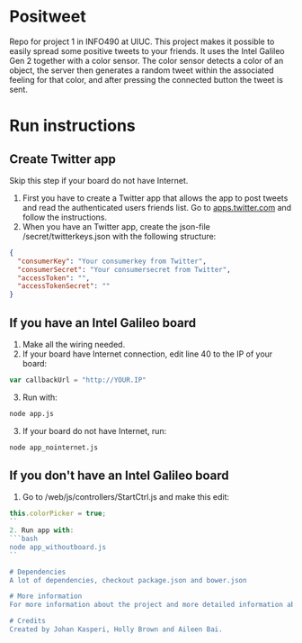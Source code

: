 # Positweet
Repo for project 1 in INFO490 at UIUC. This project makes it possible to easily spread some positive tweets to your friends. It uses the Intel Galileo Gen 2 together with a color sensor. The color sensor detects a color of an object, the server then generates a random tweet within the associated feeling for that color, and after pressing the connected button the tweet is sent.

# Run instructions
## Create Twitter app
Skip this step if your board do not have Internet.
1. First you have to create a Twitter app that allows the app to post tweets and read the authenticated users friends list. Go to [apps.twitter.com](apps.twitter.com) and follow the instructions.
2. When you have an Twitter app, create the json-file /secret/twitterkeys.json with the following structure:
```json
{
  "consumerKey": "Your consumerkey from Twitter",
  "consumerSecret": "Your consumersecret from Twitter",
  "accessToken": "",
  "accessTokenSecret": ""
}
```

## If you have an Intel Galileo board
1. Make all the wiring needed.
2. If your board have Internet connection, edit line 40 to the IP of your board:
```javascript
var callbackUrl = "http://YOUR.IP"
```
3. Run with:
```bash
node app.js
```
3. If your board do not have Internet, run:
```bash
node app_nointernet.js
```
## If you don't have an Intel Galileo board
1. Go to /web/js/controllers/StartCtrl.js and make this edit:
```javascript
this.colorPicker = true;
``
2. Run app with:
```bash
node app_withoutboard.js
``

# Dependencies
A lot of dependencies, checkout package.json and bower.json

# More information
For more information about the project and more detailed information about wiring and stuff, checkout[positweet.kspri.se](positweet.kspri.se)

# Credits
Created by Johan Kasperi, Holly Brown and Aileen Bai.